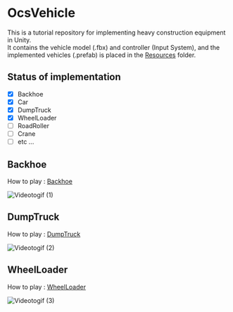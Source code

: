 # OcsVehicle
This is a tutorial repository for implementing heavy construction equipment in Unity.  
It contains the vehicle model (.fbx) and controller (Input System), and the implemented vehicles (.prefab) is placed in the [Resources](https://github.com/qoopen0815/OcsVehicle/tree/main/Resources) folder.  

## Status of implementation
- [x] Backhoe
- [x] Car
- [x] DumpTruck
- [x] WheelLoader
- [ ] RoadRoller
- [ ] Crane
- [ ] etc ...

## Backhoe
How to play : [Backhoe](https://github.com/qoopen0815/OcsVehicle/blob/main/Resources/HoeToPlay/Backhoe.png)

![Videotogif (1)](https://user-images.githubusercontent.com/26988372/139288755-bf3a7cc7-95d9-4437-8a0a-44b3efda29b7.gif)

## DumpTruck
How to play : [DumpTruck](https://github.com/qoopen0815/OcsVehicle/blob/main/Resources/HoeToPlay/DumpTruck.png)

![Videotogif (2)](https://user-images.githubusercontent.com/26988372/139440703-6c11c3f2-6eea-4bac-9721-9d82d0e22183.gif)

## WheelLoader
How to play : [WheelLoader](https://github.com/qoopen0815/OcsVehicle/blob/main/Resources/HoeToPlay/WheelLoader.png)

![Videotogif (3)](https://user-images.githubusercontent.com/26988372/139441632-1f9a3354-7143-4739-9cbf-21ec85f49ebf.gif)
